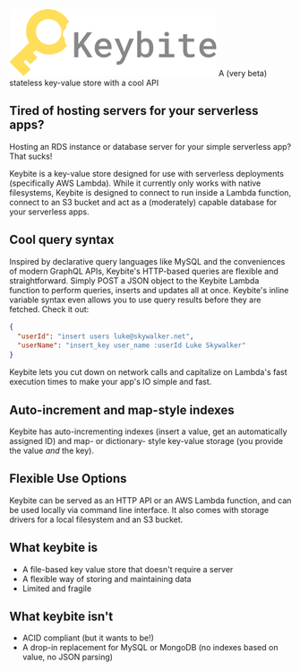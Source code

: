 ![Keybite logo](keybite-text.png)
A (very beta) stateless key-value store with a cool API

## Tired of hosting servers for your serverless apps?
Hosting an RDS instance or database server for your simple serverless app? That sucks!

Keybite is a key-value store designed for use with serverless deployments (specifically AWS Lambda). While it currently only works with native filesystems, Keybite is designed to connect to run inside a Lambda function, connect to an S3 bucket and act as a (moderately) capable database for your serverless apps.

## Cool query syntax
Inspired by declarative query languages like MySQL and the conveniences of modern GraphQL APIs, Keybite's HTTP-based queries are flexible and straightforward. Simply POST a JSON object to the Keybite Lambda function to perform queries, inserts and updates all at once. Keybite's inline variable syntax even allows you to use query results before they are fetched. Check it out:

```json
{
  "userId": "insert users luke@skywalker.net",
  "userName": "insert_key user_name :userId Luke Skywalker"
}
```

Keybite lets you cut down on network calls and capitalize on Lambda's fast execution times to make your app's IO simple and fast.

## Auto-increment and map-style indexes
Keybite has auto-incrementing indexes (insert a value, get an automatically assigned ID) and map- or dictionary- style key-value storage (you provide the value _and_ the key).

## Flexible Use Options
Keybite can be served as an HTTP API or an AWS Lambda function, and can be used locally via command line interface. It also comes with storage drivers for a local
filesystem and an S3 bucket.

## What keybite is
- A file-based key value store that doesn't require a server
- A flexible way of storing and maintaining data
- Limited and fragile

## What keybite isn't
- ACID compliant (but it wants to be!)
- A drop-in replacement for MySQL or MongoDB (no indexes based on value, no JSON parsing)
